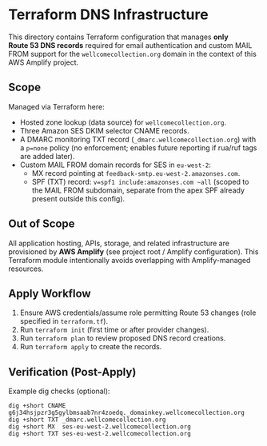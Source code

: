 # Terraform DNS Infrastructure

This directory contains Terraform configuration that manages **only Route 53 DNS records** required for email authentication and custom MAIL FROM support for the `wellcomecollection.org` domain in the context of this AWS Amplify project.

## Scope
Managed via Terraform here:
* Hosted zone lookup (data source) for `wellcomecollection.org`.
* Three Amazon SES DKIM selector CNAME records.
* A DMARC monitoring TXT record (`_dmarc.wellcomecollection.org`) with a `p=none` policy (no enforcement; enables future reporting if rua/ruf tags are added later).
* Custom MAIL FROM domain records for SES in `eu-west-2`:
	* MX record pointing at `feedback-smtp.eu-west-2.amazonses.com`.
	* SPF (TXT) record: `v=spf1 include:amazonses.com ~all` (scoped to the MAIL FROM subdomain, separate from the apex SPF already present outside this config).

## Out of Scope
All application hosting, APIs, storage, and related infrastructure are provisioned by **AWS Amplify** (see project root / Amplify configuration). This Terraform module intentionally avoids overlapping with Amplify-managed resources.

## Apply Workflow
1. Ensure AWS credentials/assume role permitting Route 53 changes (role specified in `terraform.tf`).
2. Run `terraform init` (first time or after provider changes).
3. Run `terraform plan` to review proposed DNS record creations.
4. Run `terraform apply` to create the records.

## Verification (Post-Apply)
Example dig checks (optional):
```
dig +short CNAME g6j34hsjpzr3g5gylbmsaab7nr4zoedq._domainkey.wellcomecollection.org
dig +short TXT _dmarc.wellcomecollection.org
dig +short MX  ses-eu-west-2.wellcomecollection.org
dig +short TXT ses-eu-west-2.wellcomecollection.org
```
